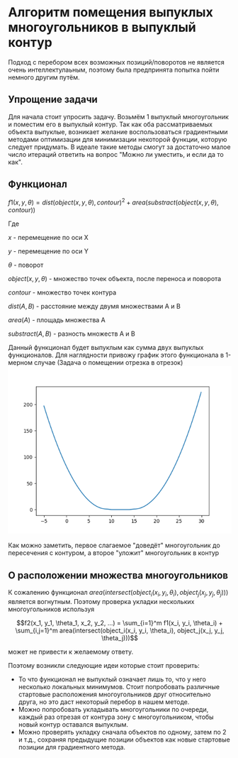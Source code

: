 # Алгоритм помещения выпуклых многоугольников в выпуклый контур
Подход с перебором всех возможных позиций/поворотов не является очень интеллектулаьным, поэтому была предпринята попытка пойти немного другим путём.
## Упрощение задачи
Для начала стоит упросить задачу. Возьмём 1 выпуклый многоугольник и поместим его в выпуклый контур. Так как оба рассматриваемых объекта выпуклые, возникает желание воспользоваться градиентными методами оптимизации для минимизации некоторой функции, которую следует придумать. В идеале такие методы смогут за достаточно малое число итераций ответить на вопрос "Можно ли уместить, и если да то как".
## Функционал
$f1(x, y, \theta) = dist(object(x, y, \theta), contour)^2 + area(substract(object(x, y, \theta), contour))$

Где

$x$ - перемещение по оси X

$y$ - перемещение по оси Y

$\theta$ - поворот

$object(x, y, \theta)$ - множество точек объекта, после переноса и поворота

$contour$ - множество точек контура

$dist(A,B)$ - расстояние между двумя множествами A и B

$area(A)$ - площадь множества A

$substract(A, B)$ - разность множеств A и B

Данный функционал будет выпуклым как сумма двух выпуклых функционалов.
Для наглядности привожу график этого функционала в 1-мерном случае (Задача о помещении отрезка в отрезок)
![function](tools/1d_example/func.png "Func")

Как можно заметить, первое слагаемое "доведёт" многоугольник до пересечения с контуром, а второе "уложит" многоугольник в контур

## О расположении множества многоугольников
К сожалению функционал $area(intersect(object_i(x_i, y_i, \theta_i), object_j(x_j, y_j, \theta_j)))$ является вогнутным. Поэтому проверка укладки нескольких многоугольников используя 


$$f2(x_1, y_1, \theta_1, x_2, y_2, ...) = \sum_{i=1}^m f1(x_i, y_i, \theta_i) +  \sum_{i,j=1}^m area(intersect(object_i(x_i, y_i, \theta_i), object_j(x_j, y_j, \theta_j)))$$

может не привести к желаемому ответу. 

Поэтому возникли следующие идеи которые стоит проверить:
  - То что функционал не выпуклый означает лишь то, что у него несколько локальных минимумов. Стоит попробовать различные стартовые расположения многоугольников друг относительно друга, но это даст некоторый перебор в нашем методе.
  - Можно попробовать укладывать многоугольники по очереди, каждый раз отрезая от контура зону с многоугольником, чтобы новый контур оставался выпуклым.
  - Можно проверять укладку сначала объектов по одному, затем по 2 и т.д., сохраняя предыдущие позиции объектов как новые стартовые позиции для градиентного метода.

